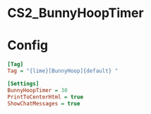 # CS2_BunnyHoopTimer
# Config
```ini
[Tag]
Tag = "{lime}[BunnyHoop]{default} "

[Settings]
BunnyHoopTimer = 30
PrintToCenterHtml = true
ShowChatMessages = true

```
